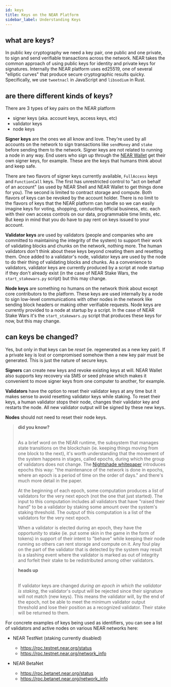 ```yaml
---
id: keys
title: Keys on the NEAR Platform
sidebar_label: Understanding Keys
---
```


## what are keys?

In public key cryptography we need a key pair, one public and one private, to sign and send verifiable transactions across the network.  NEAR takes the common approach of using public keys for identity and private keys for signatures. Internally the NEAR platform uses ed25519, one of several "elliptic curves" that produce secure cryptographic results quicky. Specifically, we use `tweetnacl` in JavaScript and `libsodium` in Rust.

## are there different kinds of keys?

There are 3 types of key pairs on the NEAR platform

- signer keys (aka. account keys, access keys, etc)
- validator keys
- node keys

**Signer keys** are the ones we all know and love.  They're used by all accounts on the network to sign transactions like `sendMoney` and `stake` before sending them to the network.  Signer keys are not related to running a node in any way.  End users who sign up through the [NEAR Wallet](https://wallet.betanet.near.org/) get their own signer keys, for example. These are the keys that humans think about and keep safe.

There are two flavors of signer keys currently available, `FullAccess` keys and `FunctionCall` keys.  The first has unrestricted control to "act on behalf of an account" (as used by NEAR Shell and NEAR Wallet to get things done for you).  The second is limited to contract storage and compute.  Both flavors of keys can be revoked by the account holder.  There is no limit to the flavors of keys that the NEAR platform can handle so we can easily imagine keys for voting, shopping, conducting official business, etc. each with their own access controls on our data, programmable time limits, etc. But keep in mind that you do have to pay rent on keys issued to your account.

**Validator keys** are used by validators (people and companies who are committed to maintaining the integrity of the system) to support their work of validating blocks and chunks on the network, nothing more. The human validators don't think about these keys beyond creating them and resetting them. Once added to a validator's node, validator keys are used by the node to do their thing of validating blocks and chunks.  As a convenience to validators, validator keys are currently produced by a script at node startup if they don't already exist (in the case of NEAR Stake Wars, the `start_stakewars.py` script) but this may change.

**Node keys** are something no humans on the network think about except core contributors to the platform.  These keys are used internally by a node to sign low-level communications with other nodes in the network like sending block headers or making other verifiable requests.  Node keys are currently provided to a node at startup by a script.  In the case of NEAR Stake Wars it's the `start_stakewars.py` script that produces these keys for now, but this may change.

## can keys be changed?

Yes, but only in that keys can be *reset* (ie. regenerated as a new key pair). If a private key is lost or compromised somehow then a new key pair must be generated.  This is just the nature of secure keys.

**Signers** can create new keys and revoke existing keys at will. NEAR Wallet also supports key recovery via SMS or seed phrase which makes it convenient to move signer keys from one computer to another, for example.

**Validators** have the option to reset their validator keys at any time but it makes sense to avoid resetting validator keys while staking.  To reset their keys, a human validator stops their node, changes their validator key and restarts the node.  All new validator output will be signed by these new keys.

**Nodes** should not need to reset their node keys.

<blockquote class="info">
<strong>did you know?</strong><br><br>

As a brief word on the NEAR runtime, the subsystem that manages state transitions on the blockchain (ie. keeping things moving from one block to the next), it's worth understanding that the movement of the system happens in stages, called epochs, during which the group of validators does not change. The [Nightshade whitepaper](https://near.org/papers/nightshade/) introduces epochs this way: "the maintenance of the network is done in epochs, where an epoch is a period of time on the order of days."  and there's much more detail in the paper.

At the beginning of each epoch, some computation produces a list of validators for the very next epoch (not the one that just started).  The input to this computation includes all validators that have "raised their hand" to be a validator by staking some amount over the system's staking threshold. The output of this computation is a list of the validators for the very next epoch.

When a validator is elected during an epoch, they have the opportunity to stake (ie. put some skin in the game in the form of tokens) in support of their intent to "behave" while keeping their node running so others can rent storage and compute on it.  Any foul play on the part of the validator that is detected by the system may result is a slashing event where the validator is marked as out of integrity and forfeit their stake to be redistributed among other validators.

</blockquote>

<blockquote class="warning">
<strong>heads up</strong><br><br>

If validator keys are changed _during an epoch in which the validator is staking_, the validator's output will be rejected since their signature will not match (new keys).  This means the validator will, by the end of the epoch, not be able to meet the minimum validator output threshold and lose their position as a recognized validator.  Their stake will be returned to them.

</blockquote>

For concrete examples of keys being used as identifiers, you can see a list of validators and active nodes on various NEAR networks here:

- NEAR TestNet (staking currently disabled)
  - https://rpc.testnet.near.org/status
  - https://rpc.testnet.near.org/network_info

- NEAR BetaNet 
  - https://rpc.betanet.near.org/status
  - https://rpc.betanet.near.org/network_info
